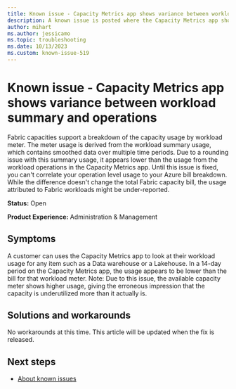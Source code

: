 ```yaml
---
title: Known issue - Capacity Metrics app shows variance between workload summary and operations
description: A known issue is posted where the Capacity Metrics app shows variance between workload summary and operations
author: mihart
ms.author: jessicamo
ms.topic: troubleshooting 
ms.date: 10/13/2023
ms.custom: known-issue-519
---
```


# Known issue - Capacity Metrics app shows variance between workload summary and operations

Fabric capacities support a breakdown of the capacity usage by workload meter. The meter usage is derived from the workload summary usage, which contains smoothed data over multiple time periods. Due to a rounding issue with this summary usage, it appears lower than the usage from the workload operations in the Capacity Metrics app. Until this issue is fixed, you can't correlate your operation level usage to your Azure bill breakdown. While the difference doesn't change the total Fabric capacity bill, the usage attributed to Fabric workloads might be under-reported.

**Status:** Open

**Product Experience:** Administration & Management

## Symptoms

A customer can uses the Capacity Metrics app to look at their workload usage for any item such as a Data warehouse or a Lakehouse.  In a 14-day period on the Capacity Metrics app, the usage appears to be lower than the bill for that workload meter. Note: Due to this issue, the available capacity meter shows higher usage, giving the erroneous impression that the capacity is underutilized more than it actually is.

## Solutions and workarounds

No workarounds at this time. This article will be updated when the fix is released.

## Next steps

- [About known issues](https://support.fabric.microsoft.com/known-issues)
